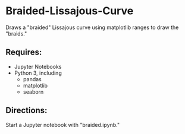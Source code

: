 # Braided-Lissajous-Curve
Draws a "braided" Lissajous curve using matplotlib ranges to draw the "braids."
## Requires:
- Jupyter Notebooks
- Python 3, including
  - pandas
  - matplotlib
  - seaborn
## Directions:
Start a Jupyter notebook with "braided.ipynb."
